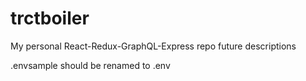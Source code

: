 # trctboiler
My personal React-Redux-GraphQL-Express repo
future descriptions

.envsample should be renamed to .env 
